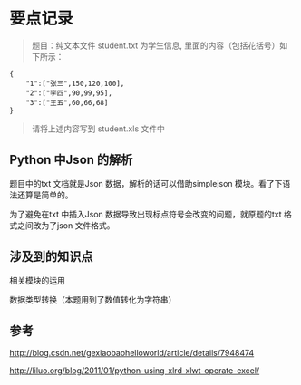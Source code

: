 # 要点记录

> 题目：纯文本文件 student.txt 为学生信息, 里面的内容（包括花括号）如下所示：

	{
    	"1":["张三",150,120,100],
    	"2":["李四",90,99,95],
    	"3":["王五",60,66,68]
	}
> 请将上述内容写到 student.xls 文件中

## Python 中Json 的解析

题目中的txt 文档就是Json 数据，解析的话可以借助simplejson 模块。看了下语法还算是简单的。

为了避免在txt 中插入Json 数据导致出现标点符号会改变的问题，就原题的txt 格式之间改为了json 文件格式。

## 涉及到的知识点

相关模块的运用

数据类型转换（本题用到了数值转化为字符串）

## 参考

http://blog.csdn.net/gexiaobaohelloworld/article/details/7948474

http://liluo.org/blog/2011/01/python-using-xlrd-xlwt-operate-excel/